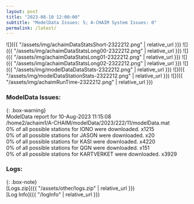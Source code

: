 ```yaml
---
layout: post
title: "2023-08-10 12:00:00"
subtitle: "ModelData Issues: 5; A-CHAIM System Issues: 0"
permalink: /latest/
---
```


![]({{ "/assets/img/achaimDataStatsShort-2322212.png" | relative_url }})
![]({{ "/assets/img/achaimDataStatsLong00-2322212.png" | relative_url }})
![]({{ "/assets/img/achaimDataStatsLong01-2322212.png" | relative_url }})
![]({{ "/assets/img/achaimDataStatsLong02-2322212.png" | relative_url }})
![]({{ "/assets/img/modelDataDataStats-2322212.png" | relative_url }})
![]({{ "/assets/img/modelDataStationStats-2322212.png" | relative_url }})
![]({{ "/assets/img/achaimRunTime-2322212.png" | relative_url }})


### ModelData Issues:  
  
{: .box-warning}  
 ModelData report for 10-Aug-2023 11:15:08   
 /home2/achaim1/A-CHAIM/modelData/2023/222/11/modelData.mat   
 0% of all possible stations for IONO were downloaded. x1215   
 0% of all possible stations for JASON were downloaded. x20   
 0% of all possible stations for KASI were downloaded. x4220   
 0% of all possible stations for QGN were downloaded. x151   
 0% of all possible stations for KARTVERKET were downloaded. x3929   
  


### Logs:  
  
{: .box-note}  
[Logs.zip]({{ "/assets/other/logs.zip" | relative_url }})  
[Log Info]({{ "/logInfo" | relative_url }})  
